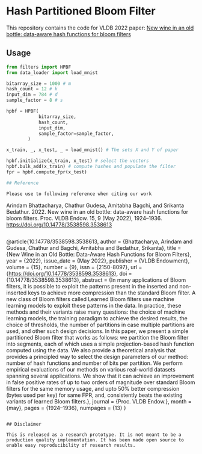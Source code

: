 # Hash Partitioned Bloom Filter

This repository contains the code for VLDB 2022 paper: [New wine in an old bottle: data-aware hash functions for bloom filters](https://dl.acm.org/doi/abs/10.14778/3538598.3538613?casa_token=4AEbgykagvYAAAAA:7P0EX9EpjogccBKL4hbZPM04wLSO31tIR7iNKI5lGguZrRgg1LlitfubFiDIr0tBKqzhz8NSyPaZqQ)

## Usage

```python
from filters import HPBF
from data_loader import load_mnist

bitarray_size = 1000 # m
hash_count = 12 # k
input_dim = 784 # d
sample_factor = 8 # s

hpbf = HPBF(
            bitarray_size,
            hash_count,
            input_dim,
            sample_factor=sample_factor,
        )

x_train, _, x_test, _ = load_mnist() # The sets X and Y of paper

hpbf.initialize(x_train, x_test) # select the vectors
hpbf.bulk_add(x_train) # compute hashes and populate the filter
fpr = hpbf.compute_fpr(x_test)

## Reference

Please use to following reference when citing our work

```
Arindam Bhattacharya, Chathur Gudesa, Amitabha Bagchi, and Srikanta Bedathur. 2022. New wine in an old bottle: data-aware hash functions for bloom filters. Proc. VLDB Endow. 15, 9 (May 2022), 1924–1936. https://doi.org/10.14778/3538598.3538613
```

```
@article{10.14778/3538598.3538613,
author = {Bhattacharya, Arindam and Gudesa, Chathur and Bagchi, Amitabha and Bedathur, Srikanta},
title = {New Wine in an Old Bottle: Data-Aware Hash Functions for Bloom Filters},
year = {2022},
issue_date = {May 2022},
publisher = {VLDB Endowment},
volume = {15},
number = {9},
issn = {2150-8097},
url = {https://doi.org/10.14778/3538598.3538613},
doi = {10.14778/3538598.3538613},
abstract = {In many applications of Bloom filters, it is possible to exploit the patterns present in the inserted and non-inserted keys to achieve more compression than the standard Bloom filter. A new class of Bloom filters called Learned Bloom filters use machine learning models to exploit these patterns in the data. In practice, these methods and their variants raise many questions: the choice of machine learning models, the training paradigm to achieve the desired results, the choice of thresholds, the number of partitions in case multiple partitions are used, and other such design decisions. In this paper, we present a simple partitioned Bloom filter that works as follows: we partition the Bloom filter into segments, each of which uses a simple projection-based hash function computed using the data. We also provide a theoretical analysis that provides a principled way to select the design parameters of our method: number of hash functions and number of bits per partition. We perform empirical evaluations of our methods on various real-world datasets spanning several applications. We show that it can achieve an improvement in false positive rates of up to two orders of magnitude over standard Bloom filters for the same memory usage, and upto 50% better compression (bytes used per key) for same FPR, and, consistently beats the existing variants of learned Bloom filters.},
journal = {Proc. VLDB Endow.},
month = {may},
pages = {1924–1936},
numpages = {13}
}
```

## Disclaimer

This is released as a research prototype. It is not meant to be a production quality implementation. It has been made open source to enable easy reproducibility of research results.